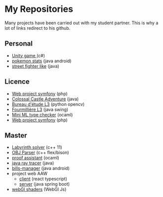 # My Repositories 

Many projects have been carried out with my student partner. This is why a lot of links redirect to his github. 

## Personal
* [Unity game ](https://github.com/Med-z/First-2d-unity-game) (c#)
* [pokemon stats](https://github.com/Med-z/Pokestats) (java android)
* [street fighter like](https://github.com/Med-z/Java_street_fighter_like) (java)

## Licence
* [Web project symfony](https://github.com/Med-z/Web_project) (php) 
* [Colossal Castle Adventure](https://github.com/antoine-white/Colossal-Castle-Adventure) (java)
* [Bureau d'étude L3](https://github.com/antoine-white/BE-L3) (python opencv)
* [Fourmillière L3](https://github.com/antoine-white/IHM-project) (java swing)
* [Mini ML type checker](https://github.com/antoine-white/mini-ml-type-checker) (ocaml) 
* [Web project symfony](https://github.com/Med-z/Web_project) (php) 

## Master
* [Labyrinth solver](https://github.com/antoine-white/cpp_maze) (c++ 11)
* [OBJ Parser](https://github.com/antoine-white/OBJ-parser) (c++ flex/bison)
* [proof assistant](https://github.com/antoine-white/proof-assistant) (ocaml)
* [java ray tracer](https://github.com/Med-z/ray_tracer) (java)
* [bills-manager](https://github.com/antoine-white/java-ray-tracer) (java android)
* project web AAW
  * [client](https://github.com/antoine-white/bz-client) (react typescript)
  * [server](https://github.com/antoine-white/bz-server) (java spring boot)
* [webGl shaders](https://github.com/Med-z/Projet-A3D-Master-2) (WebGl Js)
